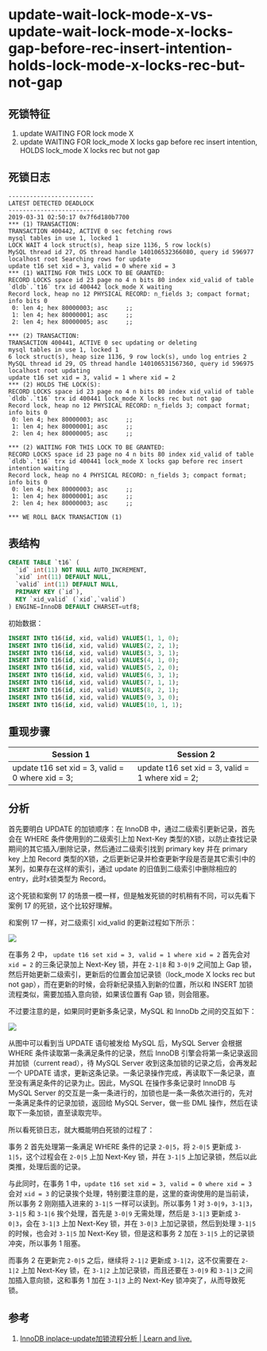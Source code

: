update-wait-lock-mode-x-vs-update-wait-lock-mode-x-locks-gap-before-rec-insert-intention-holds-lock-mode-x-locks-rec-but-not-gap
===

## 死锁特征

1. update WAITING FOR lock mode X
2. update WAITING FOR lock_mode X locks gap before rec insert intention, HOLDS lock_mode X locks rec but not gap

## 死锁日志

```
------------------------
LATEST DETECTED DEADLOCK
------------------------
2019-03-31 02:50:17 0x7f6d180b7700
*** (1) TRANSACTION:
TRANSACTION 400442, ACTIVE 0 sec fetching rows
mysql tables in use 1, locked 1
LOCK WAIT 4 lock struct(s), heap size 1136, 5 row lock(s)
MySQL thread id 27, OS thread handle 140106532366080, query id 596977 localhost root Searching rows for update
update t16 set xid = 3, valid = 0 where xid = 3
*** (1) WAITING FOR THIS LOCK TO BE GRANTED:
RECORD LOCKS space id 23 page no 4 n bits 80 index xid_valid of table `dldb`.`t16` trx id 400442 lock_mode X waiting
Record lock, heap no 12 PHYSICAL RECORD: n_fields 3; compact format; info bits 0
 0: len 4; hex 80000003; asc     ;;
 1: len 4; hex 80000001; asc     ;;
 2: len 4; hex 80000005; asc     ;;

*** (2) TRANSACTION:
TRANSACTION 400441, ACTIVE 0 sec updating or deleting
mysql tables in use 1, locked 1
6 lock struct(s), heap size 1136, 9 row lock(s), undo log entries 2
MySQL thread id 29, OS thread handle 140106531567360, query id 596975 localhost root updating
update t16 set xid = 3, valid = 1 where xid = 2
*** (2) HOLDS THE LOCK(S):
RECORD LOCKS space id 23 page no 4 n bits 80 index xid_valid of table `dldb`.`t16` trx id 400441 lock_mode X locks rec but not gap
Record lock, heap no 12 PHYSICAL RECORD: n_fields 3; compact format; info bits 0
 0: len 4; hex 80000003; asc     ;;
 1: len 4; hex 80000001; asc     ;;
 2: len 4; hex 80000005; asc     ;;

*** (2) WAITING FOR THIS LOCK TO BE GRANTED:
RECORD LOCKS space id 23 page no 4 n bits 80 index xid_valid of table `dldb`.`t16` trx id 400441 lock_mode X locks gap before rec insert intention waiting
Record lock, heap no 4 PHYSICAL RECORD: n_fields 3; compact format; info bits 0
 0: len 4; hex 80000003; asc     ;;
 1: len 4; hex 80000001; asc     ;;
 2: len 4; hex 80000003; asc     ;;

*** WE ROLL BACK TRANSACTION (1)
```

## 表结构

```sql
CREATE TABLE `t16` (
  `id` int(11) NOT NULL AUTO_INCREMENT,
  `xid` int(11) DEFAULT NULL,
  `valid` int(11) DEFAULT NULL,
  PRIMARY KEY (`id`),
  KEY `xid_valid` (`xid`,`valid`)
) ENGINE=InnoDB DEFAULT CHARSET=utf8;
```

初始数据：

```sql
INSERT INTO t16(id, xid, valid) VALUES(1, 1, 0);
INSERT INTO t16(id, xid, valid) VALUES(2, 2, 1);
INSERT INTO t16(id, xid, valid) VALUES(3, 3, 1);
INSERT INTO t16(id, xid, valid) VALUES(4, 1, 0);
INSERT INTO t16(id, xid, valid) VALUES(5, 2, 0);
INSERT INTO t16(id, xid, valid) VALUES(6, 3, 1);
INSERT INTO t16(id, xid, valid) VALUES(7, 1, 1);
INSERT INTO t16(id, xid, valid) VALUES(8, 2, 1);
INSERT INTO t16(id, xid, valid) VALUES(9, 3, 0);
INSERT INTO t16(id, xid, valid) VALUES(10, 1, 1);
```

## 重现步骤

| Session 1 | Session 2 |
| --- | --- |
|update t16 set xid = 3, valid = 0 where xid = 3;|update t16 set xid = 3, valid = 1 where xid = 2;|

## 分析

首先要明白 UPDATE 的加锁顺序：在 InnoDB 中，通过二级索引更新记录，首先会在 WHERE 条件使用到的二级索引上加 Next-Key 类型的X锁，以防止查找记录期间的其它插入/删除记录，然后通过二级索引找到 primary key 并在 primary key 上加 Record 类型的X锁，之后更新记录并检查更新字段是否是其它索引中的某列，如果存在这样的索引，通过 update 的旧值到二级索引中删除相应的 entry，此时x锁类型为 Record。

这个死锁和案例 17 的场景一模一样，但是触发死锁的时机稍有不同，可以先看下案例 17 的死锁，这个比较好理解。

和案例 17 一样，对二级索引 xid_valid 的更新过程如下所示：

![](../master/images/16-17.jpeg)

在事务 2 中， `update t16 set xid = 3, valid = 1 where xid = 2` 首先会对 `xid = 2` 的三条记录加上 Next-Key 锁，并在 `2-1|8` 和 `3-0|9` 之间加上 Gap 锁，然后开始更新二级索引，更新后的位置会加记录锁（lock_mode X locks rec but not gap），而在更新的时候，会将新纪录插入到新的位置，所以和 INSERT 加锁流程类似，需要加插入意向锁，如果该位置有 Gap 锁，则会阻塞。

不过要注意的是，如果同时更新多条记录，MySQL 和 InnoDb 之间的交互如下：

![](http://www.aneasystone.com/usr/uploads/2017/10/201797556.png)

从图中可以看到当 UPDATE 语句被发给 MySQL 后，MySQL Server 会根据 WHERE 条件读取第一条满足条件的记录，然后 InnoDB 引擎会将第一条记录返回并加锁（current read），待 MySQL Server 收到这条加锁的记录之后，会再发起一个 UPDATE 请求，更新这条记录。一条记录操作完成，再读取下一条记录，直至没有满足条件的记录为止。因此，MySQL 在操作多条记录时 InnoDB 与 MySQL Server 的交互是一条一条进行的，加锁也是一条一条依次进行的，先对一条满足条件的记录加锁，返回给 MySQL Server，做一些 DML 操作，然后在读取下一条加锁，直至读取完毕。

所以看死锁日志，就大概能明白死锁的过程了：

事务 2 首先处理第一条满足 WHERE 条件的记录 `2-0|5`，将 `2-0|5` 更新成 `3-1|5`，这个过程会在 `2-0|5` 上加 Next-Key 锁，并在 `3-1|5` 上加记录锁，然后以此类推，处理后面的记录。

与此同时，在事务 1 中，`update t16 set xid = 3, valid = 0 where xid = 3` 会对 `xid = 3` 的记录挨个处理，特别要注意的是，这里的查询使用的是当前读，所以事务 2 刚刚插入进来的 `3-1|5` 一样可以读到。所以事务 1 对 `3-0|9`，`3-1|3`，`3-1|5` 和 `3-1|6` 挨个处理，首先是 `3-0|9` 无需处理，然后是 `3-1|3` 更新成 `3-0|3`，会在 `3-1|3` 上加 Next-Key 锁，并在 `3-0|3` 上加记录锁，然后到处理 `3-1|5` 的时候，也会对 `3-1|5` 加 Next-Key 锁，但是这和事务 2 加在 `3-1|5` 上的记录锁冲突，所以事务 1 阻塞。

而事务 2 在更新完 `2-0|5` 之后，继续将 `2-1|2` 更新成 `3-1|2`，这不仅需要在 `2-1|2` 上加 Next-Key 锁，在 `3-1|2` 上加记录锁，而且还要在 `3-0|9` 和 `3-1|3` 之间加插入意向锁，这和事务 1 加在 `3-1|3` 上的 Next-Key 锁冲突了，从而导致死锁。

## 参考

1. [InnoDB inplace-update加锁流程分析 | Learn and live.](http://www.gpfeng.com/?p=406)
